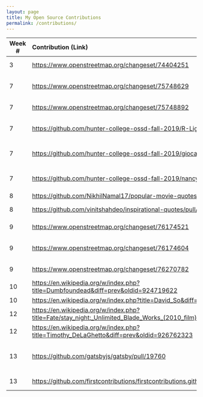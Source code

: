 ```yaml
---
layout: page
title: My Open Source Contributions
permalink: /contributions/
---
```


<!--
Type of the contribution should be "Wikipedia edit", "OpenStreet Map feature", "Project Documentation", "Project Code", "Blog Edit", etc.

The description should include a brief summary of what you did.

Replace the first row below with your contribution.

-->


| Week #       | Contribution (Link)  | Type  | Description |
|---|:---|:---|:---|
|  3  |  <https://www.openstreetmap.org/changeset/74404251>  |  Open Street Map Feature   |  Added buildings  |
|  7  |  <https://www.openstreetmap.org/changeset/75748629>  |   Open Street Map Feature  |  Added convenience stores |
|  7  |  <https://www.openstreetmap.org/changeset/75748892>  |   Open Street Map Feature  |  Added fast food chain |
|  7  |  <https://github.com/hunter-college-ossd-fall-2019/R-Ligier-weekly/pull/4>  |  Blog Edit |  Fixed Grammatical Error |
|  7  |  <https://github.com/hunter-college-ossd-fall-2019/giocare-weekly/pull/4>  |  Blog Edit |  Fixed Grammatical Error |
|  7  |  <https://github.com/hunter-college-ossd-fall-2019/nancydocode-weekly/pull/3>  |  Blog Edit |  Fixed Grammatical Error |
|  8  |  <https://github.com/NikhilNamal17/popular-movie-quotes/pull/332>  |  Movie Quote  |  HacktoberFest |
|  8  |  <https://github.com/vinitshahdeo/inspirational-quotes/pull/483>  |  Inspirational Quote |  HacktoberFest |
|  9  |  <https://www.openstreetmap.org/changeset/76174521>  |   Open Street Map Feature  |  Added fast food chain |
|  9  |  <https://www.openstreetmap.org/changeset/76174604>  |   Open Street Map Feature  |  Update pharmacy address |
|  9  |  <https://www.openstreetmap.org/changeset/76270782>  |   Open Street Map Feature  |  Add gym |
|  10 |  <https://en.wikipedia.org/w/index.php?title=Dumbfoundead&diff=prev&oldid=924719622>  |  Wikipedia  |  Add album |
|  10 |  <https://en.wikipedia.org/w/index.php?title=David_So&diff=prev&oldid=925370651>  |  Wikipedia  |  Add hyperlink |
|  12 |  <https://en.wikipedia.org/w/index.php?title=Fate/stay_night:_Unlimited_Blade_Works_(2010_film)&diff=prev&oldid=926760033>  |  Wikipedia  |  Add hyperlink |
|  12 |  <https://en.wikipedia.org/w/index.php?title=Timothy_DeLaGhetto&diff=prev&oldid=926762323>  |  Wikipedia  |  Change album release date |
|  13 |  <https://github.com/gatsbyjs/gatsby/pull/19760>  |  Gatsby Starter Template  |  Created and added a website template |
|  13 |  <https://github.com/firstcontributions/firstcontributions.github.io/pull/101>  |  Firstcontributions  |  Update projects list |